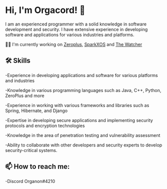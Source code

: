 
# Hi, I'm Orgacord! 👋

I am an experienced programmer with a solid knowledge in software development and security. I have extensive experience in developing software and applications for various industries and platforms.

👩‍💻 I'm currently working on [Zeroplus](https://github.com/Orgacord/Zero-Plus), [SparkXOS](https://github.com/Orgacord/SparkXOS) and [The Watcher](https://github.com/Orgacord/The-Watcher)

## 🛠 Skills
  -Experience in developing applications and software for various platforms and industries

  -Knowledge in various programming languages such as Java, C++, Python, ZeroPlus and more

  -Experience in working with various frameworks and libraries such as Spring, Hibernate, and Django

  -Expertise in developing secure applications and implementing security protocols and encryption technologies

  -Knowledge in the area of penetration testing and vulnerability assessment

  -Ability to collaborate with other developers and security experts to develop security-critical systems.

## 📫 How to reach me:
-Discord Organon#4210

<!---
Orgacord/Orgacord is a ✨ special ✨ repository because its `README.md` (this file) appears on your GitHub profile.
You can click the Preview link to take a look at your changes.
--->
